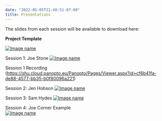 ```yaml
---
date: "2022-05-05T21:48:51-07:00"
title: Presentations
---
```


The slides from each session will be available to download here:

**Project Template**

[![Image name](/./slides/presentation_gudie.png)](/./slides/Presention_gudie.pptx)

Session 1: Joe Stone
[![Image name](/./slides/Mon_am.png)](/./slides/Mon_am.pptx)

Session 1 Recording (https://shu.cloud.panopto.eu/Panopto/Pages/Viewer.aspx?id=cf6b41fa-de88-4577-bb35-b0f80096a221)

Session 2: Jen Hobson
[![Image name](/./slides/jen.png)](/./slides/Jen.pdf)

Session 3: Sam Hydes 
[![Image name](/./slides/dom.png)](/./slides/DoM_winter_school.pdf)

Session 4: Joe Corner Example  
[![Image name](/./slides/womens.png)](/./slides/Womens_corners.pptx)

